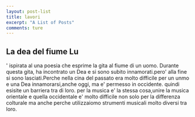 ```yaml
---
layout: post-list
title: lavori
excerpt: "A List of Posts"
comments: ture
---
```

## La dea del fiume Lu

' ispirata al una poesia che esprime la gita al fiume di un uomo.
Durante questa gita, ha incontrato un Dea e si sono subito innamorati.pero' alla fine si sono lasciati.Perche nella cina del passato era molto difficile per un unmo e una Dea innamorarsi,anche oggi, ma e' permesso in occidente. quindi esisite un barriera tra di loro.
per la musica e' la stessa cosa,unire la musica orientale e quella occidentale e' molto difficile non solo per la differenza colturale ma anche perche utilizzaiomo strumenti musicali molto diversi tra loro.
